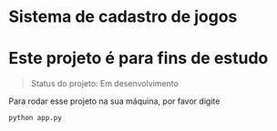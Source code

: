# Sistema de cadastro de jogos
# Este projeto é para fins de estudo

> Status do projeto: Em desenvolvimento

Para rodar esse projeto na sua máquina, por favor digite

```
python app.py
```
